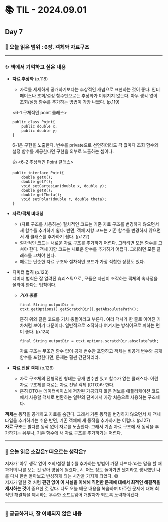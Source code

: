 # 📚 TIL - 2024.09.01

## Day 7

### 🔖 오늘 읽은 범위 : 6장. 객체와 자료구조

---

### ✨ 책에서 기억하고 싶은 내용

- **자료 추상화** (p.118) <br>
    - 자료를 세세하게 공개하기보다는 추상적인 개념으로 표현하는 것이 좋다. 인터페이스나 조회/설정 함수만으로는 추상화가 이뤄지지 않는다. 아무 생각 없이 조회/설정 함수를 추가하는 방법이 가장 나쁘다. (p.119) <br> 

    <6-1 구체적인 point 클래스>
    ```
    public class Point{
        public double x;
        public double y;
    }
    ```
    6-1은 구현을 노출한다. 변수를 private으로 선언하더라도 각 값마다 조회 함수와 설정 함수를 제공한다면 구현을 외부로 노출하는 셈이다.

    👍 <6-2 추상적인 Point 클래스>
    ```
    public interface Point{
        double getX();
        double getY();
        void setCartesian(double x, double y);
        double getR();
        double getTheta();
        void setPolar(double r, double theta);
    }
    ```

- **자료/객체 비대칭** <br>
    - (자료 구조를 사용하는) 절차적인 코드는 기존 자료 구조를 변경하지 않으면서 새 함수를 추가하기 쉽다. 반면, 객체 지향 코드는 기존 함수를 변경하지 않으면서 새 클래스를 추가하기 쉽다. (p.122)
    - 절차적인 코드는 새로운 자료 구조를 추가하기 어렵다. 그러려면 모든 함수를 고쳐야 한다. 객체 지향 코드는 새로운 함수를 추가하기 어렵다. 그러려면 모든 클래스를 고쳐야 한다. <br>
    - 때로는 단순한 자료 구조와 절차적인 코드가 가장 적합한 상황도 있다.

- **디미터 법칙**  (p.123) <br>
    디미터 법칙은 잘 알려진 휴리스틱으로, 모듈은 자신이 조작하는 객체의 속사정을 몰라야 한다는 법칙이다.
    - ***기차 충돌***  <br>
        ```
        final String outputDir = ctxt.getOptions().getScratchDir().getAbsoulutePath();
        ```
        흔히 위와 같은 코드를 기차 충돌이라고 부른다. 여러 객차가 한 줄로 이어진 기차처럼 보이기 때문이다. 일반적으로 조작하다 여겨지는 방식이므로 피하는 편이 좋다. (p.124)
        ```
        final String outputDir = ctxt.options.scratchDir.absolutePath;
        ```
        자료 구조는 무조건 함수 없이 공개 변수만 포함하고 객체는 비공개 변수와 공개 함수를 포함한다면, 문제는 훨씬 간단하리라.

- **자료 전달 객체**  (p.126) <br>
    - 자료 구조체의 전형적인 형태는 공개 변수만 있고 함수가 없는 클래스다. 이런 자료 구조체를 때로는 자료 전달 객체 (DTO)라 한다.
    - 흔히 DTO는 데이터베이스에 저장된 가공되지 않은 정보를 애플리케이션 코드에서 사용할 객체로 변환하는 일련의 단계에서 가장 처음으로 사용하는 구조체다.

**객체**는 동작을 공개하고 자료를 숨긴다. 그래서 기존 동작을 변경하지 않으면서 새 객체 타입을 추가하기는 쉬운 반면, 기존 객체에 새 동작을 추가하기는 어렵다. (p.127)<br>
**자료 구조**는 별다른 동작 없이 자료를 노출한다. 그래서 기존 자료 구조에 새 동작을 추가하기는 쉬우나, 기존 함수에 새 자료 구조를 추가하기는 어렵다. 

---

### 💭 오늘 읽은 소감은? 떠오르는 생각은?
저자가 '아무 생각 없이 조회/설정 함수를 추가하는 방법이 가장 나쁘다.'라는 말을 할 때 과거의 나를 보는 것 같아 양심에 찔렸다..ㅎ. 어느 정도 돌아가면 됐지라고 생각했던 나를 다시 한번 돌아보고 반성하게 되는 시간을 가지게 되었다. 😅 <br>
저자가 말한 것 처럼 **편견 없이 이 사실을 이해해 직면한 문제에 대해서 최적인 해결책을 제시하는 것**이 중요한 것 같다. 나도 오늘 배운 내용을 복습하며 마주한 문제에 대해 최적인 해결책을 제시하는 우수한 소프트웨어 개발자가 되도록 노력해야겠다.

---

### 🔎 궁금하거나, 잘 이해되지 않은 내용

